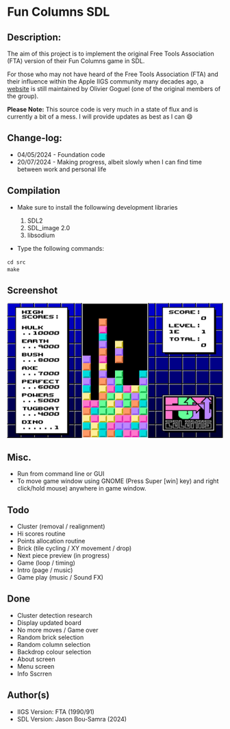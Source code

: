 # Fun Columns SDL

## Description:
The aim of this project is to implement the original Free Tools Association (FTA) version of their Fun Columns game in SDL.

For those who may not have heard of the Free Tools Association (FTA) and their influence within the Apple IIGS community many
decades ago, a [website](http://www.freetoolsassociation.com/) is still maintained by Olivier Goguel (one of the original members of the group).

<b>Please Note:</b> This source code is very much in a state of flux and is currently a bit of a mess.
I will provide updates as best as I can :smile:

## Change-log:

* 04/05/2024 - Foundation code
* 20/07/2024 - Making progress, albeit slowly when I can find time between work and personal life

## Compilation
* Make sure to install the followwing development libraries
  1. SDL2
  2. SDL_image 2.0
  3. libsodium
 
* Type the following commands:

`cd src`<br>
`make`

## Screenshot
![Fun Columns](https://raw.githubusercontent.com/bou-samra/Fun-Columns-SDL/main/img/fun-columns.png)

## Misc.
* Run from command line or GUI
* To move game window using GNOME (Press Super [win] key) and right click/hold mouse) anywhere in game window.

## Todo
* Cluster (removal / realignment)
* Hi scores routine
* Points allocation routine
* Brick (tile cycling / XY movement / drop)
* Next piece preview (in progress)
* Game (loop / timing)
* Intro (page / music)
* Game play (music / Sound FX)

## Done
* Cluster detection research
* Display updated board
* No more moves / Game over
* Random brick selection
* Random column selection
* Backdrop colour selection
* About screen
* Menu screen
* Info Sscrren

## Author(s)
* IIGS Version: FTA (1990/91)
* SDL Version: Jason Bou-Samra (2024)
